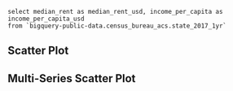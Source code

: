 <script>
let regions = [
    {region: 'West', score_a: 59, score_b: 51},
    {region: 'West', score_a: 70, score_b: 43},
    {region: 'West', score_a: 72, score_b: 38},
    {region: 'West', score_a: 66, score_b: 34},
    {region: 'West', score_a: 59, score_b: 48},
    {region: 'West', score_a: 66, score_b: 34},
    {region: 'West', score_a: 62, score_b: 30},
    {region: 'West', score_a: 58, score_b: 32},
    {region: 'West', score_a: 51, score_b: 35},
    {region: 'West', score_a: 51, score_b: 52},
    {region: 'West', score_a: 59, score_b: 35},
    {region: 'West', score_a: 47, score_b: 37},
    {region: 'West', score_a: 54, score_b: 44},
    {region: 'West', score_a: 46, score_b: 48},
    {region: 'East', score_a: 47, score_b: 37},
    {region: 'East', score_a: 67, score_b: 48},
    {region: 'East', score_a: 81, score_b: 71},
    {region: 'East', score_a: 86, score_b: 54},
    {region: 'East', score_a: 76, score_b: 68},
    {region: 'East', score_a: 65, score_b: 67},
    {region: 'East', score_a: 81, score_b: 50},
    {region: 'East', score_a: 59, score_b: 77},
    {region: 'East', score_a: 64, score_b: 57},
    {region: 'East', score_a: 55, score_b: 62},
    {region: 'East', score_a: 78, score_b: 47},
    {region: 'East', score_a: 77, score_b: 59},
    {region: 'East', score_a: 67, score_b: 43},
    {region: 'East', score_a: 60, score_b: 45},
    {region: 'East', score_a: 57, score_b: 81},
    {region: 'East', score_a: 86, score_b: 67},
    {region: 'South', score_a: 112, score_b: 82},
    {region: 'South', score_a: 80, score_b: 83},
    {region: 'South', score_a: 75, score_b: 85},
    {region: 'South', score_a: 93, score_b: 55},
    {region: 'South', score_a: 99, score_b: 81},
    {region: 'South', score_a: 81, score_b: 53},
    {region: 'South', score_a: 113, score_b: 86},
    {region: 'South', score_a: 98, score_b: 103},
    {region: 'South', score_a: 84, score_b: 83},
    {region: 'South', score_a: 91, score_b: 70},
    {region: 'South', score_a: 120, score_b: 67},
    {region: 'South', score_a: 75, score_b: 53},
    {region: 'South', score_a: 97, score_b: 96},
    {region: 'South', score_a: 99, score_b: 74},
    {region: 'South', score_a: 83, score_b: 73}
]
</script>

```census
select median_rent as median_rent_usd, income_per_capita as income_per_capita_usd
from `bigquery-public-data.census_bureau_acs.state_2017_1yr`
```

## Scatter Plot
<ScatterPlot 
    data={census} 
    y=median_rent_usd 
    x=income_per_capita_usd 
    yAxisTitle="Median Rent" 
    xAxisTitle="Income Per Capita" 
    sort=false
/>

## Multi-Series Scatter Plot
<ScatterPlot data={regions} x=score_a y=score_b series=region xAxisTitle=true yAxisTitle=true/>
